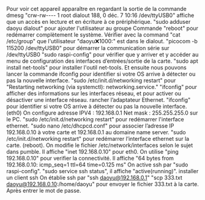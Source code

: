 Pour voir cet appareil apparaître en regardant la sortie de la commande dmesg
"crw-rw---- 1 root dialout 188, 0 déc.   7 10:16 /dev/ttyUSB0" affiche que un accès en lecture et en écriture à ce prériphérique.
"sudo adduser daoyu dialout" pour ajouter l'utilisateur au groupe
Commande "reboot" pour redémarrer complètement le système. Vérifier avec la command "cat /etc/group" que l'utilisateur "daoyu:x:1000:" est dans le dialout.
"picocom -b 115200 /dev/ttyUSB0" pour démarrer la communication série sur /dev/ttyUSB0
"sudo raspi-config" pour vérifier que y arriver et y accéder au menu de configuration des interfaces d’entrées/sortie de la carte.
"sudo apt install net-tools" pour installer l'outil net-tools. Et ensuite nous pouvons lancer la commande ifconfig pour identifier si votre OS arrive à détecter ou pas la nouvelle interface.
"sudo /etc/init.d/networking restart" pour "Restarting networking (via systemctl): networking.service."
"ifconfig" pour afficher des informations sur les interfaces réseau, et pour activer ou désactiver une interface réseau.
rancher l’adaptateur Ethernet.
"ifconfig" pour identifier si votre OS arrive à détecter ou pas la nouvelle interface. (eth0)
On configure adresse IPV4 : 192.168.0.1 Net mask : 255.255.255.0 sur le PC.
"sudo /etc/init.d/networking restart" pour redémarrer l'interface ethernet.
"sudo nano /etc/dhcpcd.conf" pour associer l’adresse IP 192.168.0.10 à votre carte et 192.168.0.1 au domaine name server.
"sudo /etc/init.d/networking restart" pour redémarrer l’interface ethernet sur la carte. (reboot). On modifie le fichier /etc/network/interfaces selon le sujet dans pumble. Il affiche "inet 192.168.0.10" pour eth0.
On utilise "ping 192.168.0.10" pour verifier la connectivité. Il affiche "64 bytes from 192.168.0.10: icmp_seq=1 ttl=64 time=0.125 ms"
On active ssh par "sudo raspi-config".
"sudo service ssh status", il affiche "active(running)".
installer un client ssh
On établie ssh par "ssh daoyu@192.168.0.1"
"scp 333.txt daoyu@192.168.0.10:/home/daoyu" pour envoyer le fichier 333.txt à la carte. Après entrer le mot de passe.

